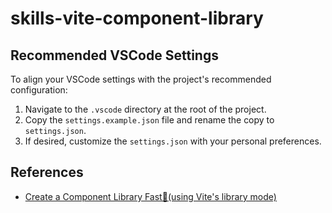 # skills-vite-component-library

## Recommended VSCode Settings

To align your VSCode settings with the project's recommended configuration:

1. Navigate to the `.vscode` directory at the root of the project.
2. Copy the `settings.example.json` file and rename the copy to `settings.json`.
3. If desired, customize the `settings.json` with your personal preferences.

## References

- [Create a Component Library Fast🚀(using Vite's library mode)](https://dev.to/receter/how-to-create-a-react-component-library-using-vites-library-mode-4lma)
